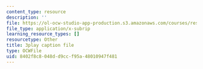 ```yaml
---
content_type: resource
description: ''
file: https://ol-ocw-studio-app-production.s3.amazonaws.com/courses/res-18-009-learn-differential-equations-up-close-with-gilbert-strang-and-cleve-moler-fall-2015/8402f8c8048dd9ccf95a48010947f481_n98ilenWoak.srt
file_type: application/x-subrip
learning_resource_types: []
resourcetype: Other
title: 3play caption file
type: OCWFile
uid: 8402f8c8-048d-d9cc-f95a-48010947f481
---
```


